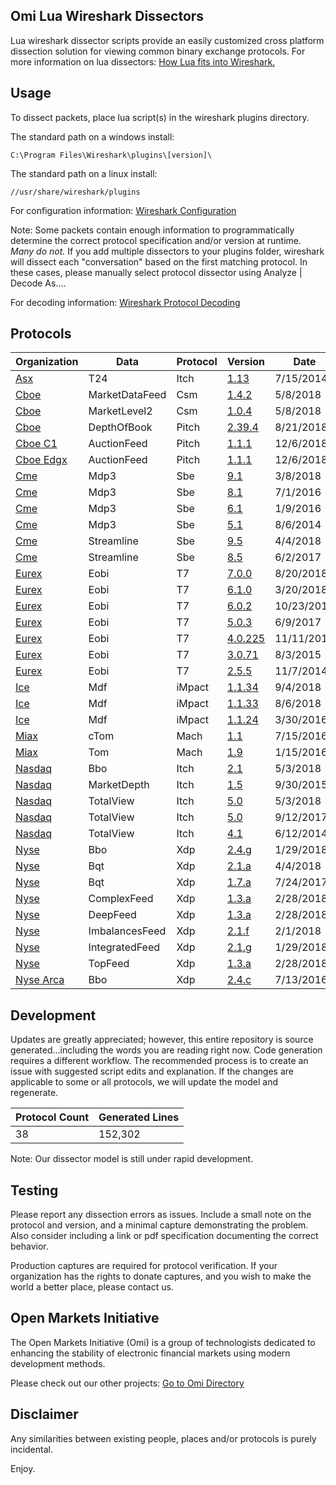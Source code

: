 ## Omi Lua Wireshark Dissectors

Lua wireshark dissector scripts provide an easily customized cross platform dissection solution for viewing common binary exchange protocols. For more information on lua dissectors: [How Lua fits into Wireshark.](https://wiki.wireshark.org/Lua#How_Lua_fits_into_Wireshark "Wireshark's Lua Documentation")

## Usage

To dissect packets, place lua script(s) in the wireshark plugins directory.

The standard path on a windows install:

```
C:\Program Files\Wireshark\plugins\[version]\
```
The standard path on a linux install:

```
//usr/share/wireshark/plugins
```
For configuration information: [Wireshark Configuration](https://www.wireshark.org/docs/wsug_html_chunked/ChAppFilesConfigurationSection.html "Wireshark Configuration Documentation")

Note: Some packets contain enough information to programmatically determine the correct protocol specification and/or version at runtime.  *Many do not.*  If you add multiple dissectors to your plugins folder, wireshark will dissect each "conversation" based on the first matching protocol.  In these cases, please manually select protocol dissector using Analyze | Decode As….

For decoding information: [Wireshark Protocol Decoding](https://www.wireshark.org/docs/wsug_html_chunked/ChCustProtocolDissectionSection.html "Wireshark Protocol Selection Documentation")
## Protocols

|Organization | Data | Protocol | Version | Date | Size | Testing|
|--- | --- | --- | --- | --- | --- | ---|
|[Asx](https://github.com/Open-Markets-Initiative/wireshark-lua/tree/master/Asx "Australian Securities Exchange Dissectors") | T24 | Itch | [1.13](https://github.com/Open-Markets-Initiative/wireshark-lua/blob/master/Asx/Asx.Securities.T24.Itch.v1.13.Script.Dissector.lua "Australian Securities Exchange 1.13 Script Dissector") | 7/15/2014 | 5071 | Verified|
|[Cboe](https://github.com/Open-Markets-Initiative/wireshark-lua/tree/master/Cboe "Chicago Board Options Exchange Dissectors") | MarketDataFeed | Csm | [1.4.2](https://github.com/Open-Markets-Initiative/wireshark-lua/blob/master/Cboe/Cboe.Options.MarketDataFeed.Csm.v1.4.2.Script.Dissector.lua "Chicago Board Options Exchange 1.4.2 Script Dissector") | 5/8/2018 | 3760 | Verified|
|[Cboe](https://github.com/Open-Markets-Initiative/wireshark-lua/tree/master/Cboe "Chicago Board Options Exchange Dissectors") | MarketLevel2 | Csm | [1.0.4](https://github.com/Open-Markets-Initiative/wireshark-lua/blob/master/Cboe/Cboe.Options.MarketLevel2.Csm.v1.0.4.Script.Dissector.lua "Chicago Board Options Exchange 1.0.4 Script Dissector") | 5/8/2018 | 2734 | Verified|
|[Cboe](https://github.com/Open-Markets-Initiative/wireshark-lua/tree/master/Cboe "Chicago Board Options Exchange Dissectors") | DepthOfBook | Pitch | [2.39.4](https://github.com/Open-Markets-Initiative/wireshark-lua/blob/master/Cboe/Cboe.Options.DepthOfBook.Pitch.v2.39.4.Script.Dissector.lua "Chicago Board Options Exchange 2.39.4 Script Dissector") | 8/21/2018 | 2780 | Verified|
|[Cboe C1](https://github.com/Open-Markets-Initiative/wireshark-lua/tree/master/Cboe "Chicago Board Options Exchange Dissectors") | AuctionFeed | Pitch | [1.1.1](https://github.com/Open-Markets-Initiative/wireshark-lua/blob/master/Cboe/Cboe.Options.C1.AuctionFeed.Pitch.v1.1.1.Script.Dissector.lua "Chicago Board Options Exchange 1.1.1 Script Dissector") | 12/6/2018 | 1598 | Verified|
|[Cboe Edgx](https://github.com/Open-Markets-Initiative/wireshark-lua/tree/master/Cboe "Chicago Board Options Exchange Dissectors") | AuctionFeed | Pitch | [1.1.1](https://github.com/Open-Markets-Initiative/wireshark-lua/blob/master/Cboe/Cboe.Options.Edgx.AuctionFeed.Pitch.v1.1.1.Script.Dissector.lua "Chicago Board Options Exchange 1.1.1 Script Dissector") | 12/6/2018 | 1139 | Verified|
|[Cme](https://github.com/Open-Markets-Initiative/wireshark-lua/tree/master/Cme "Chicago Mercantile Exchange Dissectors") | Mdp3 | Sbe | [9.1](https://github.com/Open-Markets-Initiative/wireshark-lua/blob/master/Cme/Cme.Mdp3.Sbe.v9.1.Script.Dissector.lua "Chicago Mercantile Exchange 9.1 Script Dissector") | 3/8/2018 | 8034 | Verified|
|[Cme](https://github.com/Open-Markets-Initiative/wireshark-lua/tree/master/Cme "Chicago Mercantile Exchange Dissectors") | Mdp3 | Sbe | [8.1](https://github.com/Open-Markets-Initiative/wireshark-lua/blob/master/Cme/Cme.Mdp3.Sbe.v8.1.Script.Dissector.lua "Chicago Mercantile Exchange 8.1 Script Dissector") | 7/1/2016 | 7042 | Verified|
|[Cme](https://github.com/Open-Markets-Initiative/wireshark-lua/tree/master/Cme "Chicago Mercantile Exchange Dissectors") | Mdp3 | Sbe | [6.1](https://github.com/Open-Markets-Initiative/wireshark-lua/blob/master/Cme/Cme.Mdp3.Sbe.v6.1.Script.Dissector.lua "Chicago Mercantile Exchange 6.1 Script Dissector") | 1/9/2016 | 6272 | Verified|
|[Cme](https://github.com/Open-Markets-Initiative/wireshark-lua/tree/master/Cme "Chicago Mercantile Exchange Dissectors") | Mdp3 | Sbe | [5.1](https://github.com/Open-Markets-Initiative/wireshark-lua/blob/master/Cme/Cme.Mdp3.Sbe.v5.1.Script.Dissector.lua "Chicago Mercantile Exchange 5.1 Script Dissector") | 8/6/2014 | 6263 | Verified|
|[Cme](https://github.com/Open-Markets-Initiative/wireshark-lua/tree/master/Cme "Chicago Mercantile Exchange Dissectors") | Streamline | Sbe | [9.5](https://github.com/Open-Markets-Initiative/wireshark-lua/blob/master/Cme/Cme.Streamline.Sbe.v9.5.Script.Dissector.lua "Chicago Mercantile Exchange 9.5 Script Dissector") | 4/4/2018 | 5708 | Untested|
|[Cme](https://github.com/Open-Markets-Initiative/wireshark-lua/tree/master/Cme "Chicago Mercantile Exchange Dissectors") | Streamline | Sbe | [8.5](https://github.com/Open-Markets-Initiative/wireshark-lua/blob/master/Cme/Cme.Streamline.Sbe.v8.5.Script.Dissector.lua "Chicago Mercantile Exchange 8.5 Script Dissector") | 6/2/2017 | 5570 | Untested|
|[Eurex](https://github.com/Open-Markets-Initiative/wireshark-lua/tree/master/Eurex "Eurex Exchange Dissectors") | Eobi | T7 | [7.0.0](https://github.com/Open-Markets-Initiative/wireshark-lua/blob/master/Eurex/Eurex.Eobi.T7.v7.0.0.Script.Dissector.lua "Eurex Exchange 7.0.0 Script Dissector") | 8/20/2018 | 3799 | Untested|
|[Eurex](https://github.com/Open-Markets-Initiative/wireshark-lua/tree/master/Eurex "Eurex Exchange Dissectors") | Eobi | T7 | [6.1.0](https://github.com/Open-Markets-Initiative/wireshark-lua/blob/master/Eurex/Eurex.Eobi.T7.v6.1.0.Script.Dissector.lua "Eurex Exchange 6.1.0 Script Dissector") | 3/20/2018 | 3671 | Untested|
|[Eurex](https://github.com/Open-Markets-Initiative/wireshark-lua/tree/master/Eurex "Eurex Exchange Dissectors") | Eobi | T7 | [6.0.2](https://github.com/Open-Markets-Initiative/wireshark-lua/blob/master/Eurex/Eurex.Eobi.T7.v6.0.2.Script.Dissector.lua "Eurex Exchange 6.0.2 Script Dissector") | 10/23/2017 | 3668 | Verified|
|[Eurex](https://github.com/Open-Markets-Initiative/wireshark-lua/tree/master/Eurex "Eurex Exchange Dissectors") | Eobi | T7 | [5.0.3](https://github.com/Open-Markets-Initiative/wireshark-lua/blob/master/Eurex/Eurex.Eobi.T7.v5.0.3.Script.Dissector.lua "Eurex Exchange 5.0.3 Script Dissector") | 6/9/2017 | 3561 | Untested|
|[Eurex](https://github.com/Open-Markets-Initiative/wireshark-lua/tree/master/Eurex "Eurex Exchange Dissectors") | Eobi | T7 | [4.0.225](https://github.com/Open-Markets-Initiative/wireshark-lua/blob/master/Eurex/Eurex.Eobi.T7.v4.0.225.Script.Dissector.lua "Eurex Exchange 4.0.225 Script Dissector") | 11/11/2016 | 3558 | Untested|
|[Eurex](https://github.com/Open-Markets-Initiative/wireshark-lua/tree/master/Eurex "Eurex Exchange Dissectors") | Eobi | T7 | [3.0.71](https://github.com/Open-Markets-Initiative/wireshark-lua/blob/master/Eurex/Eurex.Eobi.T7.v3.0.71.Script.Dissector.lua "Eurex Exchange 3.0.71 Script Dissector") | 8/3/2015 | 3368 | Verified|
|[Eurex](https://github.com/Open-Markets-Initiative/wireshark-lua/tree/master/Eurex "Eurex Exchange Dissectors") | Eobi | T7 | [2.5.5](https://github.com/Open-Markets-Initiative/wireshark-lua/blob/master/Eurex/Eurex.Eobi.T7.v2.5.5.Script.Dissector.lua "Eurex Exchange 2.5.5 Script Dissector") | 11/7/2014 | 3348 | Untested|
|[Ice](https://github.com/Open-Markets-Initiative/wireshark-lua/tree/master/Ice "Intercontinental Exchange Dissectors") | Mdf | iMpact | [1.1.34](https://github.com/Open-Markets-Initiative/wireshark-lua/blob/master/Ice/Ice.Mdf.iMpact.v1.1.34.Script.Dissector.lua "Intercontinental Exchange 1.1.34 Script Dissector") | 9/4/2018 | 8805 | Verified|
|[Ice](https://github.com/Open-Markets-Initiative/wireshark-lua/tree/master/Ice "Intercontinental Exchange Dissectors") | Mdf | iMpact | [1.1.33](https://github.com/Open-Markets-Initiative/wireshark-lua/blob/master/Ice/Ice.Mdf.iMpact.v1.1.33.Script.Dissector.lua "Intercontinental Exchange 1.1.33 Script Dissector") | 8/6/2018 | 8600 | Verified|
|[Ice](https://github.com/Open-Markets-Initiative/wireshark-lua/tree/master/Ice "Intercontinental Exchange Dissectors") | Mdf | iMpact | [1.1.24](https://github.com/Open-Markets-Initiative/wireshark-lua/blob/master/Ice/Ice.Mdf.iMpact.v1.1.24.Script.Dissector.lua "Intercontinental Exchange 1.1.24 Script Dissector") | 3/30/2016 | 7837 | Verified|
|[Miax](https://github.com/Open-Markets-Initiative/wireshark-lua/tree/master/Miax "Miami International Securities Exchange Dissectors") | cTom | Mach | [1.1](https://github.com/Open-Markets-Initiative/wireshark-lua/blob/master/Miax/Miax.Options.cTom.Mach.v1.1.Script.Dissector.lua "Miami International Securities Exchange 1.1 Script Dissector") | 7/15/2016 | 2695 | Verified|
|[Miax](https://github.com/Open-Markets-Initiative/wireshark-lua/tree/master/Miax "Miami International Securities Exchange Dissectors") | Tom | Mach | [1.9](https://github.com/Open-Markets-Initiative/wireshark-lua/blob/master/Miax/Miax.Options.Tom.Mach.v1.9.Script.Dissector.lua "Miami International Securities Exchange 1.9 Script Dissector") | 1/15/2016 | 2278 | Verified|
|[Nasdaq](https://github.com/Open-Markets-Initiative/wireshark-lua/tree/master/Nasdaq "National Association of Securities Dealers Automated Quotations Dissectors") | Bbo | Itch | [2.1](https://github.com/Open-Markets-Initiative/wireshark-lua/blob/master/Nasdaq/Nasdaq.Psx.Bbo.Itch.v2.1.Script.Dissector.lua "National Association of Securities Dealers Automated Quotations 2.1 Script Dissector") | 5/3/2018 | 1829 | Untested|
|[Nasdaq](https://github.com/Open-Markets-Initiative/wireshark-lua/tree/master/Nasdaq "National Association of Securities Dealers Automated Quotations Dissectors") | MarketDepth | Itch | [1.5](https://github.com/Open-Markets-Initiative/wireshark-lua/blob/master/Nasdaq/Nasdaq.Phlx.MarketDepth.Itch.v1.5.Script.Dissector.lua "National Association of Securities Dealers Automated Quotations 1.5 Script Dissector") | 9/30/2015 | 3308 | Untested|
|[Nasdaq](https://github.com/Open-Markets-Initiative/wireshark-lua/tree/master/Nasdaq "National Association of Securities Dealers Automated Quotations Dissectors") | TotalView | Itch | [5.0](https://github.com/Open-Markets-Initiative/wireshark-lua/blob/master/Nasdaq/Nasdaq.Psx.TotalView.Itch.v5.0.Script.Dissector.lua "National Association of Securities Dealers Automated Quotations 5.0 Script Dissector") | 5/3/2018 | 3181 | Untested|
|[Nasdaq](https://github.com/Open-Markets-Initiative/wireshark-lua/tree/master/Nasdaq "National Association of Securities Dealers Automated Quotations Dissectors") | TotalView | Itch | [5.0](https://github.com/Open-Markets-Initiative/wireshark-lua/blob/master/Nasdaq/Nasdaq.Equities.TotalView.Itch.v5.0.Script.Dissector.lua "National Association of Securities Dealers Automated Quotations 5.0 Script Dissector") | 9/12/2017 | 3511 | Untested|
|[Nasdaq](https://github.com/Open-Markets-Initiative/wireshark-lua/tree/master/Nasdaq "National Association of Securities Dealers Automated Quotations Dissectors") | TotalView | Itch | [4.1](https://github.com/Open-Markets-Initiative/wireshark-lua/blob/master/Nasdaq/Nasdaq.Equities.TotalView.Itch.v4.1.Script.Dissector.lua "National Association of Securities Dealers Automated Quotations 4.1 Script Dissector") | 6/12/2014 | 2274 | Untested|
|[Nyse](https://github.com/Open-Markets-Initiative/wireshark-lua/tree/master/Nyse "New York Stock Exchange Dissectors") | Bbo | Xdp | [2.4.g](https://github.com/Open-Markets-Initiative/wireshark-lua/blob/master/Nyse/Nyse.Equities.Bbo.Xdp.v2.4.g.Script.Dissector.lua "New York Stock Exchange 2.4.g Script Dissector") | 1/29/2018 | 2657 | Verified|
|[Nyse](https://github.com/Open-Markets-Initiative/wireshark-lua/tree/master/Nyse "New York Stock Exchange Dissectors") | Bqt | Xdp | [2.1.a](https://github.com/Open-Markets-Initiative/wireshark-lua/blob/master/Nyse/Nyse.Equities.Bqt.Xdp.v2.1.a.Script.Dissector.lua "New York Stock Exchange 2.1.a Script Dissector") | 4/4/2018 | 3950 | Untested|
|[Nyse](https://github.com/Open-Markets-Initiative/wireshark-lua/tree/master/Nyse "New York Stock Exchange Dissectors") | Bqt | Xdp | [1.7.a](https://github.com/Open-Markets-Initiative/wireshark-lua/blob/master/Nyse/Nyse.Equities.Bqt.Xdp.v1.7.a.Script.Dissector.lua "New York Stock Exchange 1.7.a Script Dissector") | 7/24/2017 | 3857 | Verified|
|[Nyse](https://github.com/Open-Markets-Initiative/wireshark-lua/tree/master/Nyse "New York Stock Exchange Dissectors") | ComplexFeed | Xdp | [1.3.a](https://github.com/Open-Markets-Initiative/wireshark-lua/blob/master/Nyse/Nyse.Options.ComplexFeed.Xdp.v1.3.a.Script.Dissector.lua "New York Stock Exchange 1.3.a Script Dissector") | 2/28/2018 | 1976 | Tested|
|[Nyse](https://github.com/Open-Markets-Initiative/wireshark-lua/tree/master/Nyse "New York Stock Exchange Dissectors") | DeepFeed | Xdp | [1.3.a](https://github.com/Open-Markets-Initiative/wireshark-lua/blob/master/Nyse/Nyse.Options.DeepFeed.Xdp.v1.3.a.Script.Dissector.lua "New York Stock Exchange 1.3.a Script Dissector") | 2/28/2018 | 2219 | Unverified|
|[Nyse](https://github.com/Open-Markets-Initiative/wireshark-lua/tree/master/Nyse "New York Stock Exchange Dissectors") | ImbalancesFeed | Xdp | [2.1.f](https://github.com/Open-Markets-Initiative/wireshark-lua/blob/master/Nyse/Nyse.Equities.ImbalancesFeed.Xdp.v2.1.f.Script.Dissector.lua "New York Stock Exchange 2.1.f Script Dissector") | 2/1/2018 | 2512 | Verified|
|[Nyse](https://github.com/Open-Markets-Initiative/wireshark-lua/tree/master/Nyse "New York Stock Exchange Dissectors") | IntegratedFeed | Xdp | [2.1.g](https://github.com/Open-Markets-Initiative/wireshark-lua/blob/master/Nyse/Nyse.Equities.IntegratedFeed.Xdp.v2.1.g.Script.Dissector.lua "New York Stock Exchange 2.1.g Script Dissector") | 1/29/2018 | 4139 | Verified|
|[Nyse](https://github.com/Open-Markets-Initiative/wireshark-lua/tree/master/Nyse "New York Stock Exchange Dissectors") | TopFeed | Xdp | [1.3.a](https://github.com/Open-Markets-Initiative/wireshark-lua/blob/master/Nyse/Nyse.Options.TopFeed.Xdp.v1.3.a.Script.Dissector.lua "New York Stock Exchange 1.3.a Script Dissector") | 2/28/2018 | 3070 | Tested|
|[Nyse Arca](https://github.com/Open-Markets-Initiative/wireshark-lua/tree/master/Nyse "New York Stock Exchange Dissectors") | Bbo | Xdp | [2.4.c](https://github.com/Open-Markets-Initiative/wireshark-lua/blob/master/Nyse/Nyse.Equities.Arca.Bbo.Xdp.v2.4.c.Script.Dissector.lua "New York Stock Exchange 2.4.c Script Dissector") | 7/13/2016 | 2660 | Verified|

## Development

Updates are greatly appreciated; however, this entire repository is source generated...including the words you are reading right now. Code generation requires a different workflow.  The recommended process is to create an issue with suggested script edits and explanation.  If the changes are applicable to some or all protocols, we will update the model and regenerate.

|Protocol Count | Generated Lines|
|--- | ---|
|38 | 152,302|

Note: Our dissector model is still under rapid development.

## Testing

Please report any dissection errors as issues.  Include a small note on the protocol and version, and a minimal capture demonstrating the problem. Also consider including a link or pdf specification documenting the correct behavior.

Production captures are required for protocol verification.  If your organization has the rights to donate captures, and you wish to make the world a better place, please contact us.

## Open Markets Initiative

The Open Markets Initiative (Omi) is a group of technologists dedicated to enhancing the stability of electronic financial markets using modern development methods.

Please check out our other projects: [Go to Omi Directory](https://github.com/Open-Markets-Initiative/Directory "Open Markets Initiative Repository Directory")

## Disclaimer

Any similarities between existing people, places and/or protocols is purely incidental.

Enjoy.

